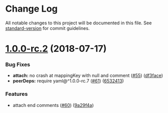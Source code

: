 # Change Log

All notable changes to this project will be documented in this file. See [standard-version](https://github.com/conventional-changelog/standard-version) for commit guidelines.

<a name="1.0.0-rc.2"></a>
# [1.0.0-rc.2](https://github.com/ikatyang/yaml-unist-parser/compare/v1.0.0-rc.1...v1.0.0-rc.2) (2018-07-17)


### Bug Fixes

* **attach:** no crash at mappingKey with null and comment ([#55](https://github.com/ikatyang/yaml-unist-parser/issues/55)) ([df3face](https://github.com/ikatyang/yaml-unist-parser/commit/df3face))
* **peerDeps:** require yaml@^1.0.0-rc.7 ([#61](https://github.com/ikatyang/yaml-unist-parser/issues/61)) ([6532413](https://github.com/ikatyang/yaml-unist-parser/commit/6532413))


### Features

* attach end comments ([#60](https://github.com/ikatyang/yaml-unist-parser/issues/60)) ([9a29f4a](https://github.com/ikatyang/yaml-unist-parser/commit/9a29f4a))
